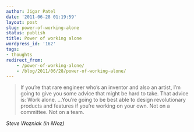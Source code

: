 ```yaml
---
author: Jigar Patel
date: '2011-06-28 01:19:59'
layout: post
slug: power-of-working-alone
status: publish
title: Power of working alone
wordpress_id: '162'
tags:
- thoughts
redirect_from:
    - /power-of-working-alone/
    - /blog/2011/06/28/power-of-working-alone/
---
```


>If you’re that rare engineer who’s an inventor and also an artist, I’m going to give you some advice that might be hard to take. That advice is: Work alone. …You’re going to be best able to design revolutionary products and features if you’re working on your own. Not on a committee. Not on a team.

*Steve Wozniak (in iWoz)*


